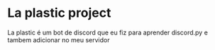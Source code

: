 # La plastic project

La plastic é um bot de discord que eu fiz para aprender discord.py e tambem adicionar no meu servidor
